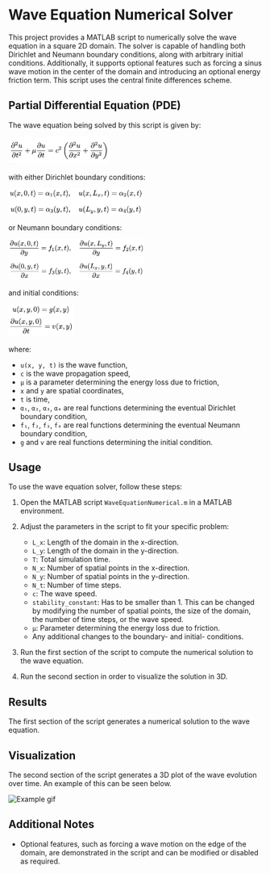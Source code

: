# Wave Equation Numerical Solver

This project provides a MATLAB script to numerically solve the wave equation in a square 2D domain. The solver is capable of handling both Dirichlet and Neumann boundary conditions, along with arbitrary initial conditions. Additionally, it supports optional features such as forcing a sinus wave motion in the center of the domain and introducing an optional energy friction term. This script uses the central finite differences scheme.

## Partial Differential Equation (PDE)
The wave equation being solved by this script is given by:

<img src="Images/WaveEquationPDE.png" alt="Wave Equation with friction" width="200"/>

with either Dirichlet boundary conditions:

<img src="Images/Dirichlet.png" alt="Dirichlet boundary conditions" width="270"/>


or Neumann boundary conditions:

<img src="Images/Neumann.png" alt="Neumann boundary conditions" width="270"/>


and initial conditions:

<img src="Images/InitialConditions.png" alt="Initial conditions" width="130"/>


where:
- `u(x, y, t)` is the wave function,
- `c` is the wave propagation speed,
- `µ` is a parameter determining the energy loss due to friction,
- `x` and `y` are spatial coordinates,
- `t` is time,
- `α₁`, `α₂`, `α₃`, `α₄` are real functions determining the eventual Dirichlet boundary condition,
- `f₁`, `f₂`, `f₃`, `f₄` are real functions determining the eventual Neumann boundary condition,
- `g` and `v` are real functions determining the initial condition.
## Usage

To use the wave equation solver, follow these steps:

1. Open the MATLAB script `WaveEquationNumerical.m` in a MATLAB environment.

2. Adjust the parameters in the script to fit your specific problem:
   - `L_x`: Length of the domain in the x-direction.
   - `L_y`: Length of the domain in the y-direction.
   - `T`: Total simulation time.
   - `N_x`: Number of spatial points in the x-direction.
   - `N_y`: Number of spatial points in the y-direction.
   - `N_t`: Number of time steps.
   - `c`: The wave speed.
   - `stability_constant`: Has to be smaller than 1. This can be changed by modifying the number of spatial points, the size of the domain, the number of time steps, or the wave speed.
   - `µ`: Parameter determining the energy loss due to friction.
   - Any additional changes to the boundary- and initial- conditions.
3. Run the first section of the script to compute the numerical solution to the wave equation.
4. Run the second section in order to visualize the solution in 3D.

## Results

The first section of the script generates a numerical solution to the wave equation.

## Visualization

The second section of the script generates a 3D plot of the wave evolution over time. An example of this can be seen below.

<img src="Images/ExamplePlot.gif" alt="Example gif" width="400"/>

## Additional Notes

- Optional features, such as forcing a wave motion on the edge of the domain, are demonstrated in the script and can be modified or disabled as required.
